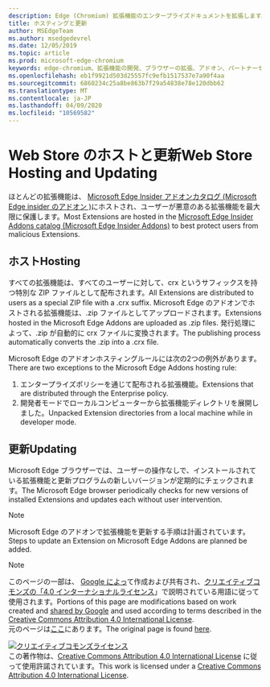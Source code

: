 ```yaml
---
description: Edge (Chromium) 拡張機能のエンタープライズドキュメントを拡張します。
title: ホスティングと更新
author: MSEdgeTeam
ms.author: msedgedevrel
ms.date: 12/05/2019
ms.topic: article
ms.prod: microsoft-edge-chromium
keywords: edge-chromium、拡張機能の開発、ブラウザーの拡張、アドオン、パートナーセンター、開発者
ms.openlocfilehash: eb1f9921d503d25557fc9efb1517537e7a90f4aa
ms.sourcegitcommit: 6860234c25a8be863b7f29a54838e78e120dbb62
ms.translationtype: MT
ms.contentlocale: ja-JP
ms.lasthandoff: 04/09/2020
ms.locfileid: "10569582"
---
```

# <span data-ttu-id="23f1d-104">Web Store のホストと更新</span><span class="sxs-lookup"><span data-stu-id="23f1d-104">Web Store Hosting and Updating</span></span>  

<span data-ttu-id="23f1d-105">ほとんどの拡張機能は、 [Microsoft Edge Insider アドオンカタログ (Microsoft Edge insider のアドオン \)][MicrosoftStoreExtensions]にホストされ、ユーザーが悪意のある拡張機能を最大限に保護します。</span><span class="sxs-lookup"><span data-stu-id="23f1d-105">Most Extensions are hosted in the [Microsoft Edge Insider Addons catalog \(Microsoft Edge Insider Addons\)][MicrosoftStoreExtensions] to best protect users from malicious Extensions.</span></span>  

## <span data-ttu-id="23f1d-106">ホスト</span><span class="sxs-lookup"><span data-stu-id="23f1d-106">Hosting</span></span>  

<span data-ttu-id="23f1d-107">すべての拡張機能は、すべてのユーザーに対して、crx というサフィックスを持つ特別な ZIP ファイルとして配布されます。</span><span class="sxs-lookup"><span data-stu-id="23f1d-107">All Extensions are distributed to users as a special ZIP file with a .crx suffix.</span></span>  <span data-ttu-id="23f1d-108">Microsoft Edge のアドオンでホストされる拡張機能は、.zip ファイルとしてアップロードされます。</span><span class="sxs-lookup"><span data-stu-id="23f1d-108">Extensions hosted in the Microsoft Edge Addons are uploaded as .zip files.</span></span> <span data-ttu-id="23f1d-109">発行処理によって、.zip が自動的に crx ファイルに変換されます。</span><span class="sxs-lookup"><span data-stu-id="23f1d-109">The publishing process automatically converts the .zip into a .crx file.</span></span>  

<span data-ttu-id="23f1d-110">Microsoft Edge のアドオンホスティングルールには次の2つの例外があります。</span><span class="sxs-lookup"><span data-stu-id="23f1d-110">There are two exceptions to the Microsoft Edge Addons hosting rule:</span></span>  

1.  <span data-ttu-id="23f1d-111">エンタープライズポリシーを通じて配布される拡張機能。</span><span class="sxs-lookup"><span data-stu-id="23f1d-111">Extensions that are distributed through the Enterprise policy.</span></span>  
1.  <span data-ttu-id="23f1d-112">開発者モードでローカルコンピューターから拡張機能ディレクトリを展開しました。</span><span class="sxs-lookup"><span data-stu-id="23f1d-112">Unpacked Extension directories from a local machine while in developer mode.</span></span>  

## <span data-ttu-id="23f1d-113">更新</span><span class="sxs-lookup"><span data-stu-id="23f1d-113">Updating</span></span>  

<span data-ttu-id="23f1d-114">Microsoft Edge ブラウザーでは、ユーザーの操作なしで、インストールされている拡張機能と更新プログラムの新しいバージョンが定期的にチェックされます。</span><span class="sxs-lookup"><span data-stu-id="23f1d-114">The Microsoft Edge browser periodically checks for new versions of installed Extensions and updates each without user intervention.</span></span>  

> [!NOTE]
> <span data-ttu-id="23f1d-115">Microsoft Edge のアドオンで拡張機能を更新する手順は計画されています。</span><span class="sxs-lookup"><span data-stu-id="23f1d-115">Steps to update an Extension on Microsoft Edge Addons are planned be added.</span></span>  

<!-- image links -->

<!-- links -->  

[MicrosoftStoreExtensions]: https://microsoftedge.microsoft.com/insider-addons/category/EdgeExtensions "拡張機能-Microsoft Edge Insider アドオン"  

> [!NOTE]
> <span data-ttu-id="23f1d-117">このページの一部は、 [Google によっ][GoogleSitePolicies]て作成および共有され、[クリエイティブコモンズの「4.0 インターナショナルライセンス][CCA4IL]」で説明されている用語に従って使用されます。</span><span class="sxs-lookup"><span data-stu-id="23f1d-117">Portions of this page are modifications based on work created and [shared by Google][GoogleSitePolicies] and used according to terms described in the [Creative Commons Attribution 4.0 International License][CCA4IL].</span></span>  
> <span data-ttu-id="23f1d-118">元のページは[ここ](https://developer.chrome.com/extensions/hosting)にあります。</span><span class="sxs-lookup"><span data-stu-id="23f1d-118">The original page is found [here](https://developer.chrome.com/extensions/hosting).</span></span>  

[![クリエイティブコモンズライセンス][CCby4Image]][CCA4IL]  
<span data-ttu-id="23f1d-120">この著作物は、[Creative Commons Attribution 4.0 International License][CCA4IL] に従って使用許諾されています。</span><span class="sxs-lookup"><span data-stu-id="23f1d-120">This work is licensed under a [Creative Commons Attribution 4.0 International License][CCA4IL].</span></span>  

[CCA4IL]: https://creativecommons.org/licenses/by/4.0  
[CCby4Image]: https://i.creativecommons.org/l/by/4.0/88x31.png  
[GoogleSitePolicies]: https://developers.google.com/terms/site-policies  
